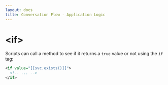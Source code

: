 ```yaml
---
layout: docs
title: Conversation Flow - Application Logic
---
```

# &lt;if&gt;

Scripts can call a method to see if it returns a `true` value or not using the `if` tag:
```xml
<if value="[[svc.exists()]]">
  <!-- ... -->
</if>
```
